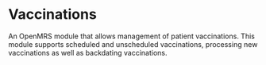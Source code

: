 # Vaccinations
An OpenMRS module that allows management of patient vaccinations.
This module supports scheduled and unscheduled vaccinations, processing new vaccinations as well as backdating vaccinations.
